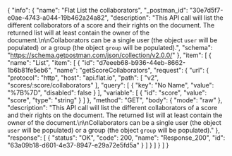 {
  "info": {
    "name": "Flat List the collaborators",
    "_postman_id": "30e7d5f7-e0ae-4743-a044-19b462a24a82",
    "description": "This API call will list the different collaborators of a score and their rights on the document. The returned list will at least contain the owner of the document.\n\nCollaborators can be a single user (the object `user` will be populated) or a group (the object `group` will be populated).",
    "schema": "https://schema.getpostman.com/json/collection/v2.0.0/"
  },
  "item": [
    {
      "name": "List",
      "item": [
        {
          "id": "d7eeeb68-b936-44eb-8662-1b6b81fe5eb6",
          "name": "getScoreCollaborators",
          "request": {
            "url": {
              "protocol": "http",
              "host": "api.flat.io",
              "path": [
                "v2",
                "scores/:score/collaborators"
              ],
              "query": [
                {
                  "key": "No Name",
                  "value": "%7B%7D",
                  "disabled": false
                }
              ],
              "variable": [
                {
                  "id": "score",
                  "value": "score",
                  "type": "string"
                }
              ]
            },
            "method": "GET",
            "body": {
              "mode": "raw"
            },
            "description": "This API call will list the different collaborators of a score and their rights on the document. The returned list will at least contain the owner of the document.\n\nCollaborators can be a single user (the object `user` will be populated) or a group (the object `group` will be populated)."
          },
          "response": [
            {
              "status": "OK",
              "code": 200,
              "name": "Response_200",
              "id": "63a09b18-d601-4e37-8947-e29a72e5fd5a"
            }
          ]
        }
      ]
    }
  ]
}